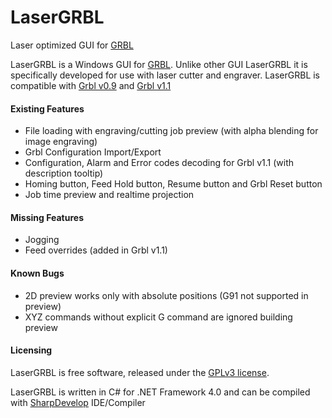 # LaserGRBL
Laser optimized GUI for [GRBL](https://github.com/grbl/grbl/wiki)

LaserGRBL is a Windows GUI for [GRBL](https://github.com/grbl/grbl/wiki). Unlike other GUI LaserGRBL it is specifically developed for use with laser cutter and engraver.
LaserGRBL is compatible with [Grbl v0.9](https://github.com/grbl/grbl/) and [Grbl v1.1](https://github.com/gnea/grbl/)

#### Existing Features

- File loading with engraving/cutting job preview (with alpha blending for image engraving)
- Grbl Configuration Import/Export
- Configuration, Alarm and Error codes decoding for Grbl v1.1 (with description tooltip)
- Homing button, Feed Hold button, Resume button and Grbl Reset button
- Job time preview and realtime projection

#### Missing Features

- Jogging
- Feed overrides (added in Grbl v1.1)

#### Known Bugs

- 2D preview works only with absolute positions (G91 not supported in preview)
- XYZ commands without explicit G command are ignored building preview

#### Licensing

LaserGRBL is free software, released under the [GPLv3 license](https://www.gnu.org/licenses/gpl-3.0.en.html).

LaserGRBL is written in C# for .NET Framework 4.0 and can be compiled with [SharpDevelop](http://www.icsharpcode.net/opensource/sd/) IDE/Compiler
